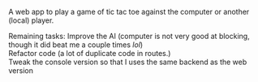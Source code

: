 A web app to play a game of tic tac toe against the computer or another (local) player.

Remaining tasks:
Improve the AI (computer is not very good at blocking, though it did beat me a couple times *lol*)  
Refactor code (a lot of duplicate code in routes.)  
Tweak the console version so that I uses the same backend as the web version
